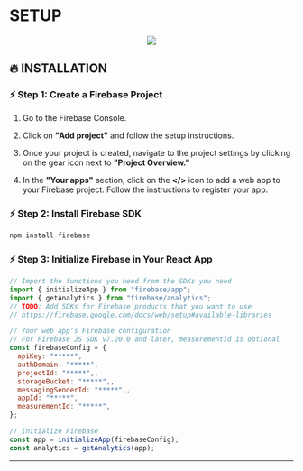 # SETUP

<div align="center">
<img src="https://res.cloudinary.com/practicaldev/image/fetch/s--ibA5PR7j--/c_imagga_scale,f_auto,fl_progressive,h_900,q_66,w_1600/https://thepracticaldev.s3.amazonaws.com/i/xu9m9wwkxra0wtxlr48k.gif" />
</div>

## 🔥 INSTALLATION 

### ⚡ Step 1: Create a Firebase Project

1. Go to the Firebase Console.

2. Click on **"Add project"** and follow the setup instructions.

3. Once your project is created, navigate to the project settings by clicking on the gear icon next to **"Project Overview."**

4. In the **"Your apps"** section, click on the **</>** icon to add a web app to your Firebase project. Follow the instructions to register your app.

### ⚡ Step 2: Install Firebase SDK

```cmd
npm install firebase
```

### ⚡ Step 3: Initialize Firebase in Your React App

```js
// Import the functions you need from the SDKs you need
import { initializeApp } from "firebase/app";
import { getAnalytics } from "firebase/analytics";
// TODO: Add SDKs for Firebase products that you want to use
// https://firebase.google.com/docs/web/setup#available-libraries

// Your web app's Firebase configuration
// For Firebase JS SDK v7.20.0 and later, measurementId is optional
const firebaseConfig = {
  apiKey: "*****",
  authDomain: "*****",
  projectId: "*****",,
  storageBucket: "*****",,
  messagingSenderId: "*****",,
  appId: "*****",
  measurementId: "*****",
};

// Initialize Firebase
const app = initializeApp(firebaseConfig);
const analytics = getAnalytics(app);
```

---